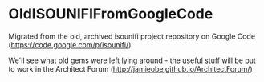 # OldISOUNIFIFromGoogleCode
Migrated from the old, archived isounifi project repository on Google Code (https://code.google.com/p/isounifi/) 

We'll see what old gems were left lying around - the useful stuff will be put to work in the Architect Forum (http://jamieobe.github.io/ArchitectForum/)
